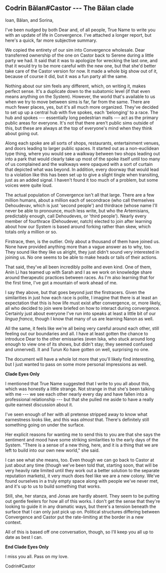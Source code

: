 ## Codrin Bălan#Castor --- The Bălan clade

Ioan, Bălan, and Sorina,

I've been nudged by both Dear and, of all people, True Name to write you with an update of life in Convergence. I've attached a longer report, but here's a quick, far more subjective summary.

We copied the entirety of our sim into Convergence wholesale. Dear transferred ownership of the one on Castor back to Serene during a little party we had. It said that it was to apologize for wrecking the last one, and that it would try to be more careful with the new one, but that she'd better take care of the Castor version for now. It made a whole big show out of it, because of course it did, but it was a fun party all the same.

Nothing about our sim feels any different, which, on writing it, makes perfect sense. It's a duplicate down to the subatomic level (if that even means anything on the System). However, the world that's available to us when we try to move between sims is far, far from the same. There are much fewer places, yes, but it's all much more organized. They've decided to set up up a central hub with five spokes, each 'belonging' to a race. The hub and spokes --- essentially long pedestrian malls --- act as the primary public areas for everyone. It's not that there aren't public sims outside of this, but these are always at the top of everyone's mind when they think about going out.

Along each spoke are all sorts of shops, restaurants, entertainment venues, and doors leading to larger public spaces. It started out as a non-euclidean type thing, where you would see a walkway between two shops leading out into a park that would clearly take up most of the spoke itself until too many of us complained and the walkways were opaqued with a sort of curtain that depicted what was beyond. In addition, every doorway that would lead to a violation like this has been set up to give a slight tingle when transiting, just as an added signal. I haven't found it too much of a problem, but some voices were quite loud.

The actual population of Convergence isn't all that large. There are a few million humans, about a million each of secondrace (who call themselves Dehoudevav, which is just 'second people') and thirdrace (whose name I'll never be able to pronounce, much less write, but who the Artemisians, predictably enough, call Dehoudeves, or 'third people'). Nearly every member of fourthrace (Dehoudever, natch) elected to join after learning about how our System is based around forking rather than skew, which totals only a million or so.

Firstrace, then, is the outlier. Only about a thousand of them have joined us. None have provided anything more than a vague answer as to why, too. They sound like they like us alright, they just didn't sound very interested in joining us. No one seems to be able to make heads or tails of their actions.

That said, they've all been incredibly polite and even kind. One of them, Anin Li has teamed up with Sarah and I as we work on knowledge share around therapeutic practices between races. As I'm also learning that for the first time, I've got a mountain of work ahead of me.

I say they above, but that goes beyond just the firstracers. Given the similarities in just how each race is polite, I imagine that there is at least an expectation that this is how life must exist after convergence, or, more likely, all who decided to join were briefed on how to interact during convergence. Certainly just about everyone I've run into speaks at least a little bit of our *lingua franca*, though I know that many of us are learning Nanon as well.

All the same, it feels like we're all being very careful around each other, still feeling out our boundaries and all. I have at least gotten the chance to introduce Dear to the other emissaries (even Iska, who stuck around long enough to view one of its shows, but didn't stay; they seemed confused and unnerved). It and Turun Ko have gotten on well, surprising no one.

The document will have a whole lot more that you'll likely find interesting, but I just wanted to pass on some more personal impressions as well.

**Clade Eyes Only**

I mentioned that True Name suggested that I write to you all about this, which was honestly a little strange. Not strange in that she's been talking with me --- we see each other nearly every day and have fallen into a professional relationship --- but that she pulled me aside to have a really quite earnest discussion about it.

I've seen enough of her with all pretense stripped away to know what earnestness looks like, and this was *almost* that. There's definitely still something going on under the surface.

Her explicit reasons for wanting me to send this to you are that she says the sentiment and mood have some striking similarities to the early days of the System. "There is a sense of a new thing, here, and it is a thing that we are left to build into our own new world," she said.

I can see what she means, too. Even though we can go back to Castor at just about any time (though we've been told that, starting soon, that will be very heavily rate limited until they work out a better solution to the separate reputation markets), it very much does feel like we are a new colony. We've found ourselves in a truly empty space along with people we've never met, and it's up to us to build something that works.

Still, she, her stanza, and Jonas are hardly absent. They seem to be putting out gentle feelers for how all of this works. I don't get the sense that they're looking to guide it in any dramatic ways, but there's a tension beneath the surface that I can only just pick up on. Political structures differing between Convergence and Castor put the rate-limiting at the border in a new context.

All of this is based off one conversation, though, so I'll keep you all up to date as best I can.

**End Clade Eyes Only**

I miss you all. Pass on my love.

Codrin#Castor
